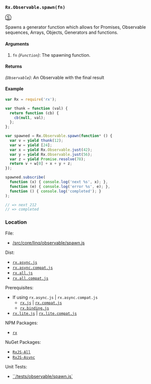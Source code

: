 ### `Rx.Observable.spawn(fn)`
[&#x24C8;](https://github.com/Reactive-Extensions/RxJS/blob/master/src/core/linq/observable/spawn.js "View in source")

Spawns a generator function which allows for Promises, Observable sequences, Arrays, Objects, Generators and functions.

#### Arguments
1. `fn` *(`Function`)*: The spawning function.

#### Returns
*(`Observable`)*: An Observable with the final result

#### Example
```js
var Rx = require('rx');

var thunk = function (val) {
  return function (cb) {
    cb(null, val);
  };
};

var spawned = Rx.Observable.spawn(function* () {
  var v = yield thunk(12);
  var w = yield [24];
  var x = yield Rx.Observable.just(42);
  var y = yield Rx.Observable.just(56);
  var z = yield Promise.resolve(78);
  return v + w[0] + x + y + z;
});

spawned.subscribe(
  function (x) { console.log('next %s', x); },
  function (e) { console.log('error %s', e); },
  function () { console.log('completed'); }
);

// => next 212
// => completed
```

### Location

File:
- [/src/core/linq/observable/spawn.js](https://github.com/Reactive-Extensions/RxJS/blob/master/src/core/linq/observable/spawn.js)

Dist:
- [`rx.async.js`](https://github.com/Reactive-Extensions/RxJS/blob/master/dist/rx.async.js)
- [`rx.async.compat.js`](https://github.com/Reactive-Extensions/RxJS/blob/master/dist/rx.async.compat.js)
- [`rx.all.js`](https://github.com/Reactive-Extensions/RxJS/blob/master/dist/rx.all.js)
- [`rx.all.compat.js`](https://github.com/Reactive-Extensions/RxJS/blob/master/dist/rx.all.compat.js)

Prerequisites:
- If using `rx.async.js` | `rx.async.compat.js`
    - [`rx.js`](https://github.com/Reactive-Extensions/RxJS/blob/master/dist/rx.js) | [`rx.compat.js`](https://github.com/Reactive-Extensions/RxJS/blob/master/dist/rx.compat.js)
    - [`rx.binding.js`](https://github.com/Reactive-Extensions/RxJS/blob/master/dist/rx.binding.js)
- [`rx.lite.js`](https://github.com/Reactive-Extensions/RxJS/blob/master/dist/rx.js) | [`rx.lite.compat.js`](https://github.com/Reactive-Extensions/RxJS/blob/master/dist/rx.lite.compat.js)

NPM Packages:
- [`rx`](https://www.npmjs.org/package/rx)

NuGet Packages:
- [`RxJS-All`](http://www.nuget.org/packages/RxJS-All/)
- [`RxJS-Async`](http://www.nuget.org/packages/RxJS-Async)

Unit Tests:
- [``/tests/observable/spawn.js`](https://github.com/Reactive-Extensions/RxJS/blob/master/tests/observable/spawn.js)
